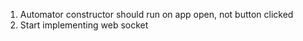 ﻿1. Automator constructor should run on app open, not button clicked
2. Start implementing web socket